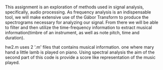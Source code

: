 This assignment is an exploration of methods used in signal analysis, specifically, audio processing. 
As frequency analysis is an indispensable tool, we will make extensive use of the Gábor Transform 
to produce the spectrograms necessary for analyzing our signal. 
From there we will be able to filter and then utilize the time-frequency information 
to extract musical information(timbre of an instrument, as well as note pitch, time and duration).

hw2.m uses 2 '.m' files that contains musical information. one where mary hand a little lamb is played 
on piano. Using spectral analysis the aim of the second part of this code is provide a score like 
representation of the music played.
